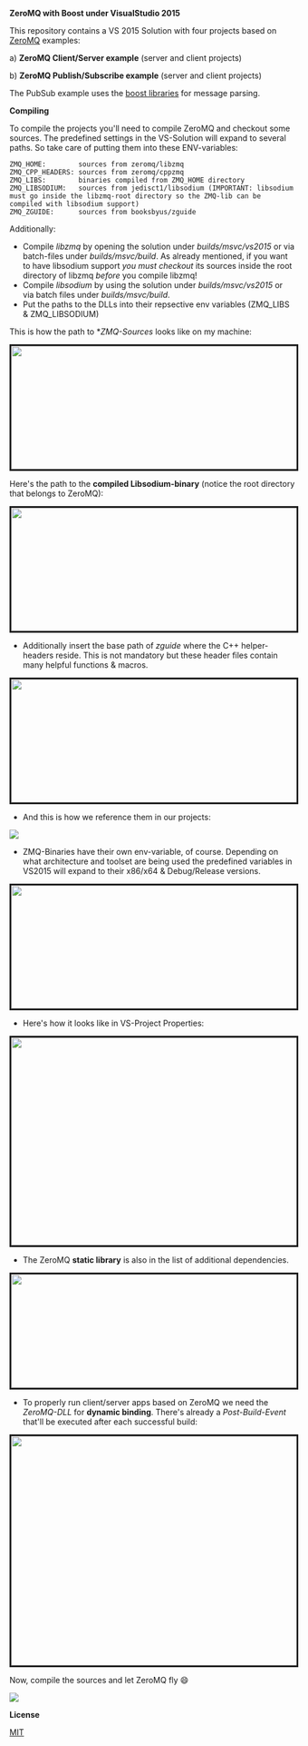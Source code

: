 **ZeroMQ with Boost under VisualStudio 2015**


This repository contains a VS 2015 Solution with four projects based on <a href="http://zeromq.org/" target="_blank">ZeroMQ</a> examples:

a) **ZeroMQ Client/Server example** (server and client projects)

b) **ZeroMQ Publish/Subscribe example** (server and client projects)

The PubSub example uses the <a href="http://www.boost.org/" target="_blank">boost libraries</a> for message parsing.

**Compiling**

To compile the projects you'll need to compile ZeroMQ and checkout some sources. The predefined settings in the VS-Solution will expand to several paths. So take care of putting them into these ENV-variables:

    ZMQ_HOME:        sources from zeromq/libzmq
    ZMQ_CPP_HEADERS: sources from zeromq/cppzmq
    ZMQ_LIBS:        binaries compiled from ZMQ_HOME directory
    ZMQ_LIBSODIUM:   sources from jedisct1/libsodium (IMPORTANT: libsodium must go inside the libzmq-root directory so the ZMQ-lib can be compiled with libsodium support)
    ZMQ_ZGUIDE:      sources from booksbyus/zguide 

Additionally:

* Compile *libzmq* by opening the solution under *builds/msvc/vs2015* or via batch-files under *builds/msvc/build*. As already mentioned, if you want to have libsodium support _you must checkout_ its sources inside the root directory of libzmq _before_ you compile libzmq!
* Compile *libsodium* by using the solution under *builds/msvc/vs2015* or via batch files under *builds/msvc/build*.
* Put the paths to the DLLs into their repsective env variables (ZMQ_LIBS & ZMQ_LIBSODIUM)

This is how the path to **ZMQ-Sources* looks like on my machine:

<img src="http://fs5.directupload.net/images/160917/8esjgj97.png" width="746" height="217" border="3">

Here's the path to the **compiled Libsodium-binary** (notice the root directory that belongs to ZeroMQ):

<img src="http://fs5.directupload.net/images/160917/p8wc2mab.png" width="746" height="217" border="3"/> 

* Additionally insert the base path of *zguide* where the C++ helper-headers reside. This is not mandatory but these header files contain many helpful functions & macros.

<img src="http://fs5.directupload.net/images/160917/fzw2fowk.png" width="746" height="217" border="3">

* And this is how we reference them in our projects:

<img src="http://fs5.directupload.net/images/160917/fes5mm3n.png" />

* ZMQ-Binaries have their own env-variable, of course. Depending on what architecture and toolset are being used the predefined variables in VS2015 will expand to their x86/x64 & Debug/Release versions.

<img src="http://fs5.directupload.net/images/160917/8ekhuyv9.png" width="746" height="217" border="3"/>

* Here's how it looks like in VS-Project Properties:

<img src="http://fs5.directupload.net/images/160917/lw8pk973.png" width="776" height="366" border="3">

* The ZeroMQ **static library** is also in the list of additional dependencies.

<img src="http://fs1.directupload.net/images/150802/gfadnb6p.png" width="600" height="200" border="3">

* To properly run client/server apps based on ZeroMQ we need the *ZeroMQ-DLL* for **dynamic binding**. There's already a *Post-Build-Event* that'll be executed after each successful build:

<img src="http://fs5.directupload.net/images/160917/zgmvvgm9.png" width="786" height="404" border="3"/>


Now, compile the sources and let ZeroMQ fly :smile:

<img src="http://fs2.directupload.net/images/150802/iuea28nd.png">

**License**

[MIT](https://github.com/brakmic/ZeroMQ/blob/master/LICENSE)
